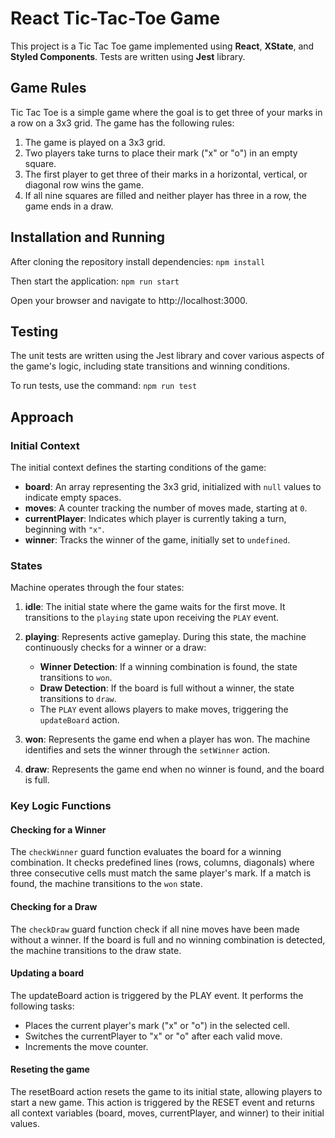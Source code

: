 # React Tic-Tac-Toe Game

This project is a Tic Tac Toe game implemented using **React**, **XState**, and **Styled Components**. Tests are written using **Jest** library. 

## Game Rules

Tic Tac Toe is a simple game where the goal is to get three of your marks in a row on a 3x3 grid. The game has the following rules:

1. The game is played on a 3x3 grid.
2. Two players take turns to place their mark ("x" or "o") in an empty square.
3. The first player to get three of their marks in a horizontal, vertical, or diagonal row wins the game.
4. If all nine squares are filled and neither player has three in a row, the game ends in a draw.

## Installation and Running

After cloning the repository install dependencies:
`npm install`

Then start the application:
`npm run start`

Open your browser and navigate to http://localhost:3000.

## Testing

The unit tests are written using the Jest library and cover various aspects of the game's logic, including state transitions and winning conditions.

To run tests, use the command: `npm run test`

## Approach

### Initial Context

The initial context defines the starting conditions of the game:

- **board**: An array representing the 3x3 grid, initialized with `null` values to indicate empty spaces.
- **moves**: A counter tracking the number of moves made, starting at `0`.
- **currentPlayer**: Indicates which player is currently taking a turn, beginning with `"x"`.
- **winner**: Tracks the winner of the game, initially set to `undefined`.

### States

Machine operates through the four states:

1. **idle**: The initial state where the game waits for the first move. It transitions to the `playing` state upon receiving the `PLAY` event.

2. **playing**: Represents active gameplay. During this state, the machine continuously checks for a winner or a draw:
   - **Winner Detection**: If a winning combination is found, the state transitions to `won`.
   - **Draw Detection**: If the board is full without a winner, the state transitions to `draw`.
   - The `PLAY` event allows players to make moves, triggering the `updateBoard` action.

3. **won**: Represents the game end when a player has won. The machine identifies and sets the winner through the `setWinner` action.

4. **draw**: Represents the game end when no winner is found, and the board is full.

### Key Logic Functions

#### Checking for a Winner

The `checkWinner` guard function evaluates the board for a winning combination. It checks predefined lines (rows, columns, diagonals) where three consecutive cells must match the same player's mark. If a match is found, the machine transitions to the `won` state.

#### Checking for a Draw

The `checkDraw` guard function check if all nine moves have been made without a winner. If the board is full and no winning combination is detected, the machine transitions to the draw state.

#### Updating a board

The updateBoard action is triggered by the PLAY event. It performs the following tasks:

- Places the current player's mark ("x" or "o") in the selected cell.
- Switches the currentPlayer to "x" or "o" after each valid move.
- Increments the move counter.

#### Reseting the game

The resetBoard action resets the game to its initial state, allowing players to start a new game. This action is triggered by the RESET event and returns all context variables (board, moves, currentPlayer, and winner) to their initial values.
